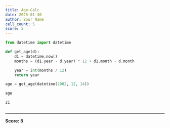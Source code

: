 ```yaml
---
title: Age-Calc
date: 2025-01-30
author: Your Name
cell_count: 5
score: 5
---
```


```python
from datetime import datetime
```


```python
def get_age(d):
    d1 = datetime.now()
    months = (d1.year - d.year) * 12 + d1.month - d.month

    year = int(months / 12)
    return year
```


```python
age = get_age(datetime(2002, 12, 14))
```


```python
age
```




    21




```python

```


---
**Score: 5**
